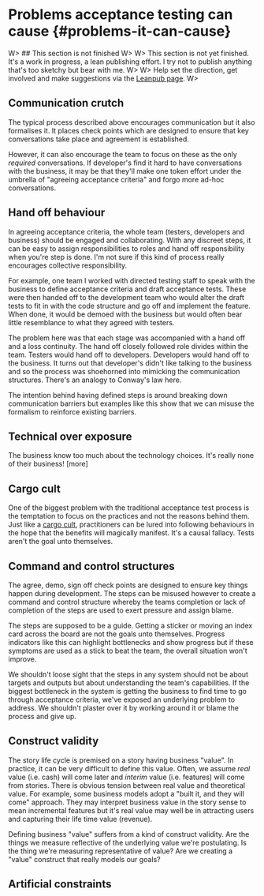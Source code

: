 # Problems acceptance testing can cause {#problems-it-can-cause}

W> ## This section is not finished
W>
W> This section is not yet finished. It's a work in progress, a lean publishing effort. I try not to publish anything that's too sketchy but bear with me.
W>
W> Help set the direction, get involved and make suggestions via the [Leanpub page](https://leanpub.com/essential_acceptance_testing).
W>

## Communication crutch

The typical process described above encourages communication but it also formalises it. It places check points which are designed to ensure that key conversations take place and agreement is established.

However, it can also encourage the team to focus on these as the only *required* conversations. If developer's find it hard to have conversations with the business, it may be that they'll make one token effort under the umbrella of "agreeing acceptance criteria" and forgo more ad-hoc conversations.



## Hand off behaviour

In agreeing acceptance criteria, the whole team (testers, developers and business) should be engaged and collaborating. With any discreet steps, it can be easy to assign responsibilities to roles and hand off responsibility when you're step is done. I'm not sure if this kind of process really encourages collective responsibility.

For example, one team I worked with directed testing staff to speak with the business to define acceptance criteria and draft acceptance tests. These were then handed off to the development team who would alter the draft tests to fit in with the code structure and go off and implement the feature. When done, it would be demoed with the business but would often bear little resemblance to what they agreed with testers.

The problem here was that each stage was accompanied with a hand off and a loss continuity. The hand off closely followed role divides within the team. Testers would hand off to developers. Developers would hand off to the business. It turns out that developer's didn't like talking to the business and so the process was shoehorned into mimicking the communication structures. There's an analogy to Conway's law here.

The intention behind having defined steps is around breaking down communication barriers but examples like this show that we can misuse the formalism to reinforce existing barriers.



## Technical over exposure

The business know too much about the technology choices. It's really none of their business! [more]


## Cargo cult

One of the biggest problem with the traditional acceptance test process is the temptation to focus on the practices and not the reasons behind them. Just like a [cargo cult](http://en.wikipedia.org/wiki/Cargo_cult), practitioners can be lured into following behaviours in the hope that the benefits will magically manifest. It's a causal fallacy. Tests aren't the goal unto themselves.



## Command and control structures

The agree, demo, sign off check points are designed to ensure  key things happen during development. The steps can be misused however to create a command and control structure whereby the teams completion or lack of completion of the steps are used to exert pressure and assign blame.

The steps are supposed to be a guide. Getting a sticker or moving an index card across the board are not the goals unto themselves. Progress indicators like this can highlight bottlenecks and show progress but if these symptoms are used as a stick to beat the team, the overall situation won't improve.

We shouldn't loose sight that the steps in any system should not be about targets and outputs but about understanding the team's capabilities. If the biggest bottleneck in the system is getting the business to find time to go through acceptance criteria, we've exposed an underlying problem to address. We shouldn't plaster over it by working around it or blame the process and give up.


## Construct validity

The story life cycle is premised on a story having business "value". In practice, it can be very difficult to define this value. Often, we assume _real_ value (i.e. cash) will come later and _interim_ value (i.e. features) will come from stories. There is obvious tension between real value and theoretical value. For example, some business models adopt a "built it, and they will come" approach. They may interpret business value in the story sense to mean incremental features but it's real value may well be in attracting users and capturing their life time value (revenue).

Defining business "value" suffers from a kind of construct validity. Are the things we measure reflective of the underlying value we're postulating. Is the thing we're measuring representative of value? Are we creating a "value" construct that really models our goals?



## Artificial constraints


